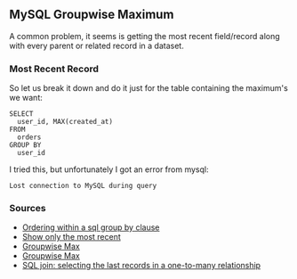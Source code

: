 ## MySQL Groupwise Maximum

A common problem, it seems is getting the most recent field/record along with every parent or related record in a dataset.

### Most Recent Record

So let us break it down and do it just for the table containing the maximum's we want:

    SELECT
      user_id, MAX(created_at)
    FROM
      orders
    GROUP BY
      user_id

I tried this, but unfortunately I got an error from mysql:

    Lost connection to MySQL during query



### Sources

* [Ordering within a sql group by clause](https://thoughtbot.com/blog/ordering-within-a-sql-group-by-clause)
* [Show only the most recent](https://stackoverflow.com/questions/1368331/show-only-most-recent-date-from-joined-mysql-table)
* [Groupwise Max](http://mysql.rjweb.org/doc.php/groupwise_max)
* [Groupwise Max](http://jan.kneschke.de/projects/mysql/groupwise-max/)
* [SQL join: selecting the last records in a one-to-many relationship](https://stackoverflow.com/questions/2111384/sql-join-selecting-the-last-records-in-a-one-to-many-relationship)
